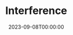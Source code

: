 ---
title: Interference
date: 2023-09-08T00:00:00
opening_date: 1935-05-21
closing_date:
layout: productions
playbill:
Theatre: Theatre Jacksonville
cast:
- Mrs. Barme: Beth Blair
- Fred: Bob Stoy
- Al. Lavery: Clyde Harris
- Joseph Craghurst: Drummond Paul
- Philip Voaze: E.S. Beauchamp-Nobbs
- Childers: Eugene LeaMond
- Inspector Haines: George W. Simmons, Jr.
- Sir John Marlay, M.D.: Lawrence Case
- Deborah Kane: Lydia Fabian
- Barbara: Mildred Denton
- Mrs. Florence Rooke: Mrs. Genevieve Kenly
- Douglas Helder: Neal Tyler, Jr.
- Faith Marlay: Pauline Entenza
- Dr. Puttock: William Frances Courtney
crew:
- Director:
  - Ralph W. Cooper, Jr.
---